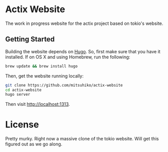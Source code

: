 # Actix Website

The work in progress website for the actix project based on tokio's website.

## Getting Started

Building the website depends on [Hugo](http://gohugo.io). So, first make sure
that you have it installed. If on OS X and using Homebrew, run the following:

```sh
brew update && brew install hugo
```

Then, get the website running locally:

```sh
git clone https://github.com/mitsuhiko/actix-website
cd actix-website
hugo server
```

Then visit [http://localhost:1313](http://localhost:1313).

# License

Pretty murky.  Right now a massive clone of the tokio website.  Will get this
figured out as we go along.
